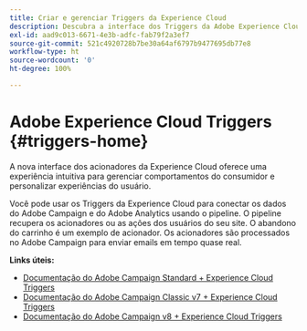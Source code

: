 ```yaml
---
title: Criar e gerenciar Triggers da Experience Cloud
description: Descubra a interface dos Triggers da Adobe Experience Cloud
exl-id: aad9c013-6671-4e3b-adfc-fab79f2a3ef7
source-git-commit: 521c4920728b7be30a64af6797b9477695db77e8
workflow-type: ht
source-wordcount: '0'
ht-degree: 100%

---
```


# Adobe Experience Cloud Triggers {#triggers-home}

A nova interface dos acionadores da Experience Cloud oferece uma experiência intuitiva para gerenciar comportamentos do consumidor e personalizar experiências do usuário.

Você pode usar os Triggers da Experience Cloud para conectar os dados do Adobe Campaign e do Adobe Analytics usando o pipeline. O pipeline recupera os acionadores ou as ações dos usuários do seu site. O abandono do carrinho é um exemplo de acionador. Os acionadores são processados no Adobe Campaign para enviar emails em tempo quase real.

**Links úteis:**

* [Documentação do Adobe Campaign Standard + Experience Cloud Triggers](https://experienceleague.adobe.com/docs/campaign-standard/using/integrating-with-adobe-cloud/working-with-campaign-and-triggers/about-adobe-experience-cloud-triggers.html?lang=pt-BR)
* [Documentação do Adobe Campaign Classic v7 + Experience Cloud Triggers](https://experienceleague.adobe.com/docs/campaign-classic/using/integrating-with-adobe-experience-cloud/experience-triggers/about-triggers.html?lang=pt-BR)
* [Documentação do Adobe Campaign v8 + Experience Cloud Triggers](https://experienceleague.adobe.com/docs/campaign/campaign-v8/connect/ac-triggers.html?lang=pt-BR)

